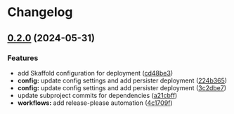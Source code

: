 # Changelog

## [0.2.0](https://github.com/ForumViriumHelsinki/mittaridatapumppu/compare/v0.1.1...v0.2.0) (2024-05-31)


### Features

* add Skaffold configuration for deployment ([cd48be3](https://github.com/ForumViriumHelsinki/mittaridatapumppu/commit/cd48be3d32d1c0cacf281a3a788664a363012335))
* **config:** update config settings and add persister deployment ([224b365](https://github.com/ForumViriumHelsinki/mittaridatapumppu/commit/224b365974a2309612f79ef1a98cb06bdf909868))
* **config:** update config settings and add persister deployment ([3c2dbe7](https://github.com/ForumViriumHelsinki/mittaridatapumppu/commit/3c2dbe73c226db52ec29d3c0ca0a19a65066319a))
* update subproject commits for dependencies ([a21cbff](https://github.com/ForumViriumHelsinki/mittaridatapumppu/commit/a21cbffa37ff3c6ecaf0231a05128bac8847b533))
* **workflows:** add release-please automation ([4c1709f](https://github.com/ForumViriumHelsinki/mittaridatapumppu/commit/4c1709f0b0190aa4b0b3b3b711bb13d79c11fb0b))
